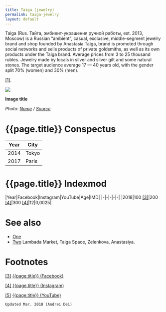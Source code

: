 ```yaml
---
title: Taiga (jewelry)
permalink: taiga-jewelry
layout: default
---
```


Taiga (Rus. Тайга, эмбиент-украшения ручной работы, est. 2013, Moscow) is a Russian “ambient”, casual, exclusive, middle-segment  jewelry brand and shop founded by Anastasia Taiga, brand is promoted through social networks and sells products of private goldsmiths, as well as its own products under the Taiga brand. Average prices from 3 to 25 thousand rubles. Jewelry made by locals in silver and silver gilt and some natural stones. The target audience average 17 — 40 years old, with the gender split 70% (women) and 30% (men).  

<span id="a1">[\[1\]](#f1)</span>.

![](/encyclopedia/images/image-name.jpg)

**Image title**

*Photo: [Name](index) / [Source](index)*

# {{page.title}} Conspectus

|Year|City|
|-|-|
|2014|Tokyo|
|2017|Paris|

# {{page.title}} Indexmod

|Year|Facebook|Instagram|YouTube|Age|IMD|
|-|-|-|-|-|
|2018|100 <span id="a3">[\[3\]](#f3)</span>|200 <span id="a4">[\[4\]](#f4)</span>|300 <span id="a4">[\[4\]](#f4)</span>|12|0,0025|


# See also

+ [One](index)
+ [Two](index)
Lambada Market, Taiga Space, Zelenkova, Anastasiya.

# Footnotes

[[3]](#a3) <span id="f3"></span> [{{page.title}} (Facebook)](index)

[[4]](#a4) <span id="f4"></span> [{{page.title}} (Instagram)](index)

[[5]](#a5) <span id="f5"></span> [{{page.title}} (YouTube)](index)

`Updated Mar. 2018 (Andrei Dei)`
